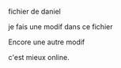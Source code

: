 fichier de daniel


je fais une modif dans ce fichier


Encore une autre modif

c'est mieux online.
